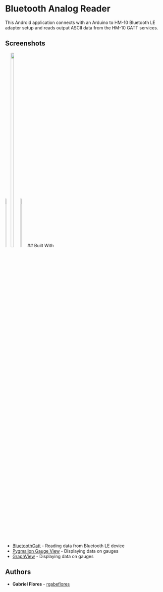 # Bluetooth Analog Reader
This Android application connects with an Arduino to HM-10 Bluetooth LE adapter setup and reads output ASCII data from the HM-10 GATT services.

## Screenshots

<div style="display: inline-block">
    <img src="https://github.com/rgabeflores/Bluetooth-Analog-Reader/blob/master/screenshots/live-page.jpg?raw=true" width="20%">
    <img src="https://github.com/rgabeflores/Bluetooth-Analog-Reader/blob/master/screenshots/graph-page.jpg?raw=true" width="40%">
    <img src="https://github.com/rgabeflores/Bluetooth-Analog-Reader/blob/master/screenshots/gauge-page.jpg?raw=true" width="20%">
</div>
## Built With

* [BluetoothGatt](https://github.com/googlesamples/android-BluetoothLeGatt) - Reading data from Bluetooth LE device
* [Pygmalion Gauge View](https://github.com/Pygmalion69/Gauge) - Displaying data on gauges
* [GraphView](https://github.com/jjoe64/GraphView) - Displaying data on gauges

## Authors

* **Gabriel Flores** - [rgabeflores](https://github.com/rgabeflores)
